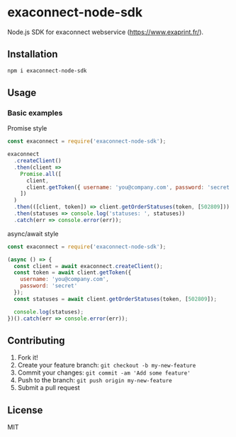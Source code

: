 # exaconnect-node-sdk

Node.js SDK for exaconnect webservice (https://www.exaprint.fr/).

## Installation

```bash
npm i exaconnect-node-sdk
```

## Usage

### Basic examples

Promise style

```javascript
const exaconnect = require('exaconnect-node-sdk');

exaconnect
  .createClient()
  .then(client =>
    Promise.all([
      client,
      client.getToken({ username: 'you@company.com', password: 'secret' })
    ])
  )
  .then(([client, token]) => client.getOrderStatuses(token, [502809]))
  .then(statuses => console.log('statuses: ', statuses))
  .catch(err => console.error(err));
```

async/await style

```javascript
const exaconnect = require('exaconnect-node-sdk');

(async () => {
  const client = await exaconnect.createClient();
  const token = await client.getToken({
    username: 'you@company.com',
    password: 'secret'
  });
  const statuses = await client.getOrderStatuses(token, [502809]);

  console.log(statuses);
})().catch(err => console.error(err));
```

## Contributing

1. Fork it!
2. Create your feature branch: `git checkout -b my-new-feature`
3. Commit your changes: `git commit -am 'Add some feature'`
4. Push to the branch: `git push origin my-new-feature`
5. Submit a pull request

## License

MIT
